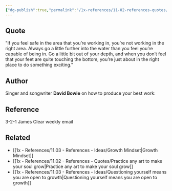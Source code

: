 ```yaml
---
{"dg-publish":true,"permalink":"/1x-references/11-02-references-quotes/if-you-feel-safe-in-the-area-you-are-working-in-david-bowie/","title":"structure note","dgShowBacklinks":false}
---
```



## Quote
"If you feel safe in the area that you’re working in, you’re not working in the right area. Always go a little further into the water than you feel you’re capable of being in. Go a little bit out of your depth, and when you don’t feel that your feet are quite touching the bottom, you’re just about in the right place to do something exciting."

## Author
Singer and songwriter **David Bowie** on how to produce your best work:

## Reference
3-2-1 James Clear weekly email

## Related
- [[1x - References/11.03 - References - Ideas/Growth Mindset\|Growth Mindset]]
- [[1x - References/11.02 - References - Quotes/Practice any art to make your soul grow\|Practice any art to make your soul grow]]
- [[1x - References/11.03 - References - Ideas/Questioning yourself means you are open to growth\|Questioning yourself means you are open to growth]]